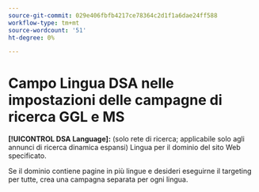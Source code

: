 ```yaml
---
source-git-commit: 029e406fbfb4217ce78364c2d1f1a6dae24ff588
workflow-type: tm+mt
source-wordcount: '51'
ht-degree: 0%

---
```

# Campo Lingua DSA nelle impostazioni delle campagne di ricerca GGL e MS

**[!UICONTROL DSA Language]:** (solo rete di ricerca; applicabile solo agli annunci di ricerca dinamica espansi) Lingua per il dominio del sito Web specificato.

Se il dominio contiene pagine in più lingue e desideri eseguirne il targeting per tutte, crea una campagna separata per ogni lingua.
